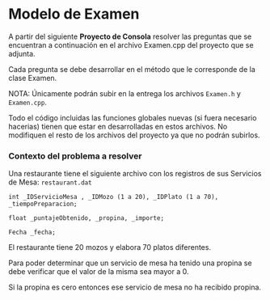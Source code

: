 # Modelo de Examen

A partir del siguiente **Proyecto de Consola** resolver las preguntas que se encuentran a continuación en el archivo Examen.cpp del proyecto que se adjunta. 

Cada pregunta se debe desarrollar en el método que le
corresponde de la clase Examen.

NOTA: Únicamente podrán subir en la entrega los archivos `Examen.h` y `Examen.cpp`.

Todo el código incluidas las funciones globales nuevas (si fuera necesario hacerias)
tienen que estar en desarrolladas en estos archivos. No modifiquen el resto de los archivos del proyecto ya que no podrán subirlos.

### Contexto del problema a resolver
Una restaurante tiene el siguiente archivo con los registros de sus Servicios de Mesa:
`restaurant.dat`

`int _IDServicioMesa , _IDMozo (1 a 20), _IDPlato (1 a 70), _tiempoPreparacion;`

`float _puntajeObtenido, _propina, _importe;`

`Fecha _fecha;`

El restaurante tiene 20 mozos y elabora 70 platos diferentes.

Para poder determinar que un servicio de mesa ha tenido una propina se debe verificar que el valor de la misma sea mayor a 0. 

Si la propina es cero entonces ese servicio de
mesa no ha recibido propina.